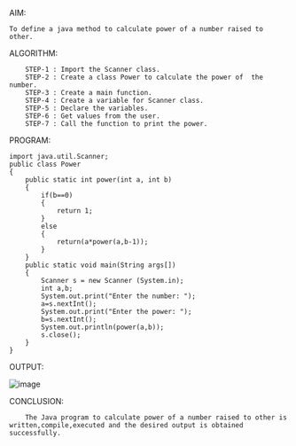AIM:

    To define a java method to calculate power of a number raised to other.
ALGORITHM:
    	
		STEP-1 : Import the Scanner class.
		STEP-2 : Create a class Power to calculate the power of  the number.
		STEP-3 : Create a main function.
		STEP-4 : Create a variable for Scanner class.
		STEP-5 : Declare the variables.
		STEP-6 : Get values from the user.
		STEP-7 : Call the function to print the power.
PROGRAM:

	import java.util.Scanner;
	public class Power 
	{
    	public static int power(int a, int b)
    	{
            if(b==0)
        	{
            	return 1;
        	}
        	else
        	{
            	return(a*power(a,b-1));
			}
    	}
   	 	public static void main(String args[])
    	{
        	Scanner s = new Scanner (System.in);
        	int a,b;
        	System.out.print("Enter the number: ");
        	a=s.nextInt();
        	System.out.print("Enter the power: ");
        	b=s.nextInt();
        	System.out.println(power(a,b));
        	s.close();
    	}
	}

OUTPUT:

![image](https://github.com/Catty12384/EXPERIMENTS/assets/120629225/4927f226-d269-4ad1-ad70-de26f66c45cd)

CONCLUSION:

		The Java program to calculate power of a number raised to other is written,compile,executed and the desired output is obtained successfully.

